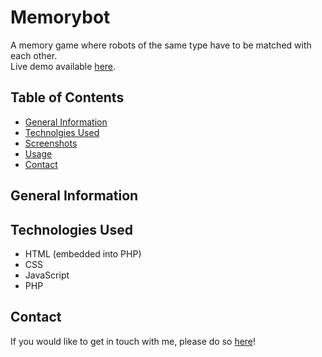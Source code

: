 # Memorybot
A memory game where robots of the same type have to be matched with each other.\
Live demo available [here](https://memorybot-av01.herokuapp.com/).

## Table of Contents
- [General Information](#general-information)
- [Technolgies Used](#technologies-used)
- [Screenshots](#screenshots)
- [Usage](#usage)
- [Contact](#contact)

## General Information

## Technologies Used
- HTML (embedded into PHP)
- CSS
- JavaScript
- PHP

## Contact
If you would like to get in touch with me, please do so [here](https://www.linkedin.com/in/anirudh-vadlamani/)!
